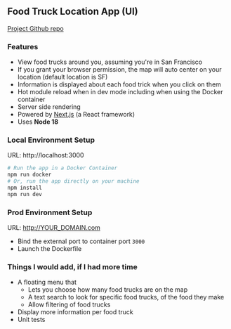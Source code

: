 ## Food Truck Location App (UI)
[Project Github repo](https://github.com/Shelbyb/food-truck-ui)

### Features
* View food trucks around you, assuming you're in San Francisco
* If you grant your browser permission, the map will auto center on your location (default location is SF)
* Information is displayed about each food trick when you click on them
* Hot module reload when in dev mode including when using the Docker container
* Server side rendering
* Powered by [Next.js](https://nextjs.org/) (a React framework)
* Uses **Node 18**

### Local Environment Setup

URL: http://localhost:3000

```bash
# Run the app in a Docker Container
npm run docker
# Or, run the app directly on your machine
npm install 
npm run dev
```

### Prod Environment Setup

URL: http://YOUR_DOMAIN.com

- Bind the external port to container port `3000`
- Launch the Dockerfile



### Things I would add, if I had more time
- A floating menu that
  - Lets you choose how many food trucks are on the map
  - A text search to look for specific food trucks, of the food they make
  - Allow filtering of food trucks
- Display more information per food truck
- Unit tests
